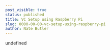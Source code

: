 ```yaml
---
post_visible: true
status: published
title: VC Setup using Raspberry Pi
slug: 0000-00-00-vc-setup-using-raspberry-pi
author: Nate Butler
---
```

undefined